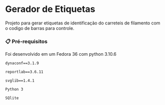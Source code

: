 
# Gerador de Etiquetas

Projeto para gerar etiquetas de identificação do carreteis de filamento com o codigo de barras para controle.

### 📋 Pré-requisitos

Foi desenvolvido em um Fedora 36 com python 3.10.6

```
dynaconf==3.1.9

reportlab==3.6.11

svglib==1.4.1

Python 3

SQlite

```
